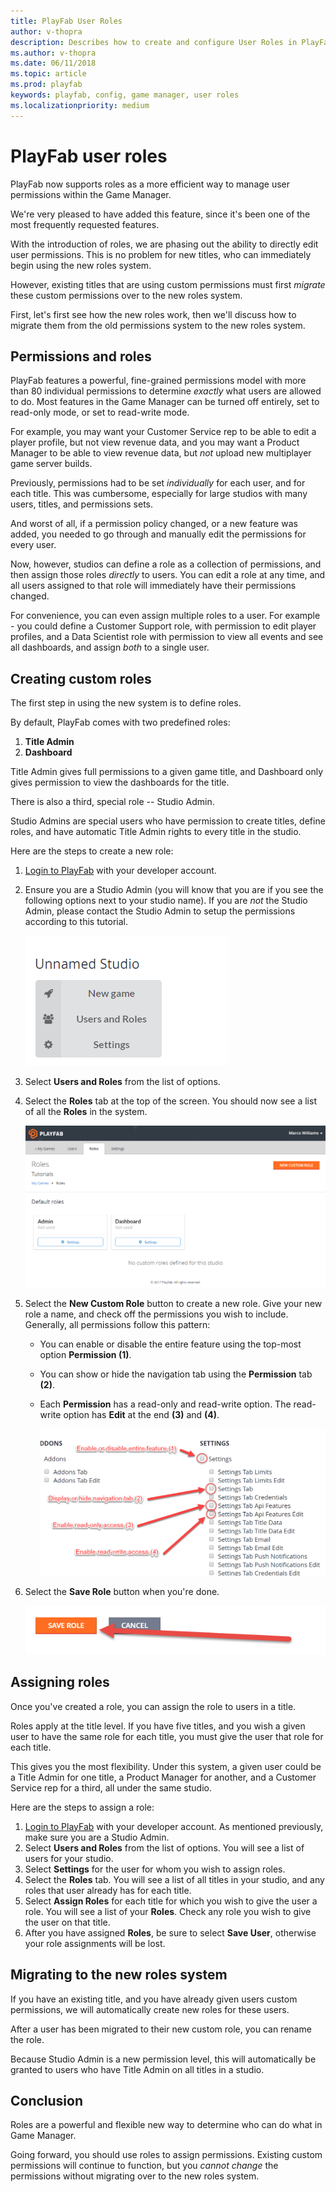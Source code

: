 ```yaml
---
title: PlayFab User Roles
author: v-thopra
description: Describes how to create and configure User Roles in PlayFab.
ms.author: v-thopra
ms.date: 06/11/2018
ms.topic: article
ms.prod: playfab
keywords: playfab, config, game manager, user roles
ms.localizationpriority: medium
---
```


# PlayFab user roles

PlayFab now supports roles as a more efficient way to manage user permissions within the Game Manager.

We're very pleased to have added this feature, since it's been one of the most frequently requested features.

With the introduction of roles, we are phasing out the ability to directly edit user permissions. This is no problem for new titles, who can immediately begin using the new roles system.

However, existing titles that are using custom permissions must first *migrate* these custom permissions over to the new roles system.

First, let's first see how the new roles work, then we'll discuss how to migrate them from the old permissions system to the new roles system.

## Permissions and roles

PlayFab features a powerful, fine-grained permissions model with more than 80 individual permissions to determine *exactly* what users are allowed to do. Most features in the Game Manager can be turned off entirely, set to read-only mode, or set to read-write mode.

For example, you may want your Customer Service rep to be able to edit a player profile, but not view revenue data, and you may want a Product Manager to be able to view revenue data, but *not* upload new multiplayer game server builds.

Previously, permissions had to be set *individually* for each user, and for each title. This was cumbersome, especially for large studios with many users, titles, and permissions sets.

And worst of all, if a permission policy changed, or a new feature was added, you needed to go through and manually edit the permissions for every user.

Now, however, studios can define a role as a collection of permissions, and then assign those roles *directly* to users. You can edit a role at any time, and all users assigned to that role will immediately have their permissions changed.

For convenience, you can even assign multiple roles to a user. For example - you could define a Customer Support role, with permission to edit player profiles, and a Data Scientist role with permission to view all events and see all dashboards, and assign *both* to a single user.

## Creating custom roles

The first step in using the new system is to define roles.

By default, PlayFab comes with two predefined roles:

1. **Title Admin**
2. **Dashboard**

Title Admin gives full permissions to a given game title, and Dashboard only gives permission to view the dashboards for the title.

There is also a third, special role -- Studio Admin.

Studio Admins are special users who have permission to create titles, define roles, and have automatic Title Admin rights to every title in the studio.

Here are the steps to create a new role:

1. [Login to PlayFab](https://developer.playfab.com/) with your developer account.
2. Ensure you are a Studio Admin (you will know that you are if you see the following options next to your studio name). If you are *not* the Studio Admin, please contact the Studio Admin to setup the permissions according to this tutorial.

   ![PlayFab - Studio Admin Options](media/tutorials/playfab-studio-admin-options.png)  

3. Select **Users and Roles** from the list of options.
4. Select the **Roles** tab at the top of the screen. You should now see a list of all the **Roles** in the system.

   ![Game Manager - Roles](media/tutorials/game-manager-roles.png)  

5. Select the **New Custom Role** button to create a new role. Give your new role a name, and check off the permissions you wish to include. Generally, all permissions follow this pattern:

    - You can enable or disable the entire feature using the top-most option **Permission (1)**.
    - You can show or hide the navigation tab using the **Permission** tab **(2)**.
    - Each **Permission** has a read-only and read-write option. The read-write option has **Edit** at the end **(3)** and **(4)**.

      ![Game Manager - New Role - Permissions](media/tutorials/game-manager-new-role-permissions.png)  

6. Select the **Save Role** button when you're done.

   ![Game Manager - Save Role](media/tutorials/game-manager-save-role.png)  

## Assigning roles

Once you've created a role, you can assign the role to users in a title.

Roles apply at the title level. If you have five titles, and you wish a given user to have the same role for each title, you must give the user that role for each title.

This gives you the most flexibility. Under this system, a given user could be a Title Admin for one title, a Product Manager for another, and a Customer Service rep for a third, all under the same studio.

Here are the steps to assign a role:

1. [Login to PlayFab](https://developer.playfab.com/) with your developer account. As mentioned previously, make sure you are a Studio Admin.
2. Select **Users and Roles** from the list of options. You will see a list of users for your studio.
3. Select **Settings** for the user for whom you wish to assign roles.
4. Select the **Roles** tab. You will see a list of all titles in your studio, and any roles that user already has for each title.
5. Select **Assign Roles** for each title for which you wish to give the user a role. You will see a list of your **Roles**. Check any role you wish to give the user on that title.
6. After you have assigned **Roles**, be sure to select **Save User**, otherwise your role assignments will be lost.

## Migrating to the new roles system

If you have an existing title, and you have already given users custom permissions, we will automatically create new roles for these users.

After a user has been migrated to their new custom role, you can rename the role.

Because Studio Admin is a new permission level, this will automatically be granted to users who have Title Admin on all titles in a studio.

## Conclusion

Roles are a powerful and flexible new way to determine who can do what in Game Manager.

Going forward, you should use roles to assign permissions. Existing custom permissions will continue to function, but you *cannot change* the permissions without migrating over to the new roles system.
